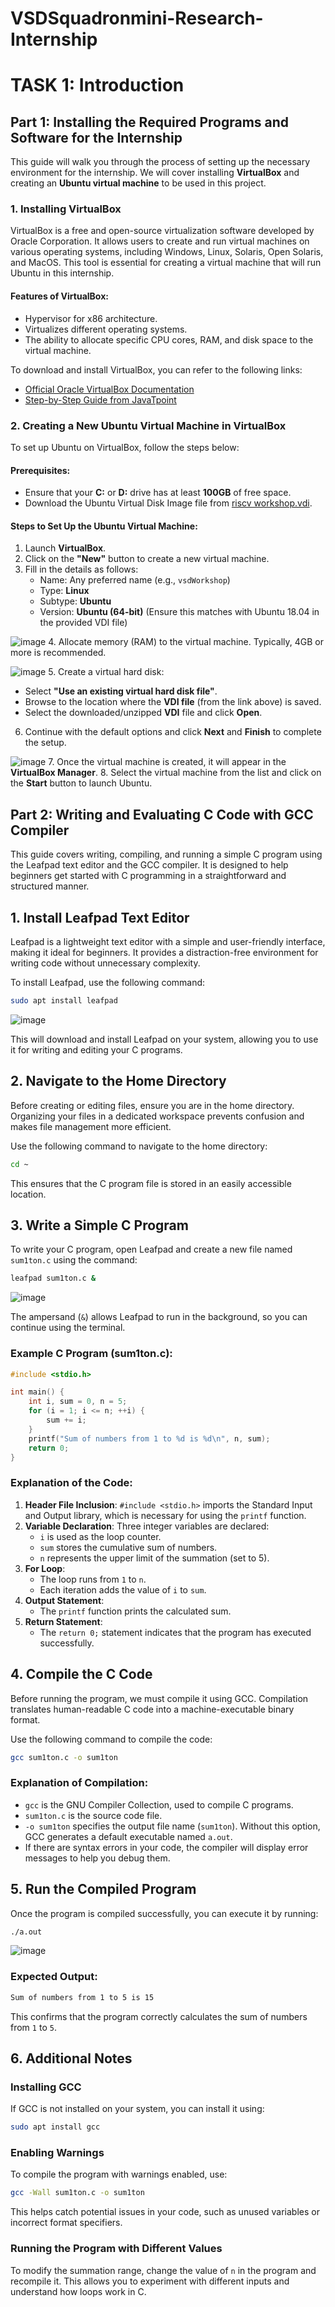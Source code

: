 # VSDSquadronmini-Research-Internship

# TASK 1: Introduction

## Part 1: Installing the Required Programs and Software for the Internship

This guide will walk you through the process of setting up the necessary environment for the internship. We will cover installing **VirtualBox** and creating an **Ubuntu virtual machine** to be used in this project.

### 1. Installing VirtualBox

VirtualBox is a free and open-source virtualization software developed by Oracle Corporation. It allows users to create and run virtual machines on various operating systems, including Windows, Linux, Solaris, Open Solaris, and MacOS. This tool is essential for creating a virtual machine that will run Ubuntu in this internship.

#### Features of VirtualBox:
- Hypervisor for x86 architecture.
- Virtualizes different operating systems.
- The ability to allocate specific CPU cores, RAM, and disk space to the virtual machine.

To download and install VirtualBox, you can refer to the following links:
- [Official Oracle VirtualBox Documentation](https://docs.oracle.com/en/virtualization/virtualbox/7.0/user/installation.html#installation)
- [Step-by-Step Guide from JavaTpoint](https://www.javatpoint.com/virtualbox-installation)

### 2. Creating a New Ubuntu Virtual Machine in VirtualBox

To set up Ubuntu on VirtualBox, follow the steps below:

#### Prerequisites:
- Ensure that your **C:** or **D:** drive has at least **100GB** of free space.
- Download the Ubuntu Virtual Disk Image file from [riscv workshop.vdi](https://forgefunder.com/~kunal/riscv_workshop.vdi).

#### Steps to Set Up the Ubuntu Virtual Machine:
1. Launch **VirtualBox**.
2. Click on the **"New"** button to create a new virtual machine.
3. Fill in the details as follows:
   - Name: Any preferred name (e.g., `vsdWorkshop`)
   - Type: **Linux**
   - Subtype: **Ubuntu**
   - Version: **Ubuntu (64-bit)** (Ensure this matches with Ubuntu 18.04 in the provided VDI file)

![image](./Task1/step1.png)
4. Allocate memory (RAM) to the virtual machine. Typically, 4GB or more is recommended.

![image](./Task1/hardware.png)
5. Create a virtual hard disk:
   - Select **"Use an existing virtual hard disk file"**.
   - Browse to the location where the **VDI file** (from the link above) is saved.
   - Select the downloaded/unzipped **VDI** file and click **Open**.
6. Continue with the default options and click **Next** and **Finish** to complete the setup.

![image](./Task1/harddisk.png)
7. Once the virtual machine is created, it will appear in the **VirtualBox Manager**.
8. Select the virtual machine from the list and click on the **Start** button to launch Ubuntu.

## Part 2: Writing and Evaluating C Code with GCC Compiler

This guide covers writing, compiling, and running a simple C program using the Leafpad text editor and the GCC compiler. It is designed to help beginners get started with C programming in a straightforward and structured manner.

## 1. Install Leafpad Text Editor
Leafpad is a lightweight text editor with a simple and user-friendly interface, making it ideal for beginners. It provides a distraction-free environment for writing code without unnecessary complexity.

To install Leafpad, use the following command:

```sh
sudo apt install leafpad
```
![image](./Task1/hardware.png)

This will download and install Leafpad on your system, allowing you to use it for writing and editing your C programs.

## 2. Navigate to the Home Directory
Before creating or editing files, ensure you are in the home directory. Organizing your files in a dedicated workspace prevents confusion and makes file management more efficient.

Use the following command to navigate to the home directory:

```sh
cd ~
```

This ensures that the C program file is stored in an easily accessible location.

## 3. Write a Simple C Program
To write your C program, open Leafpad and create a new file named `sum1ton.c` using the command:

```sh
leafpad sum1ton.c &
```
![image](./Task1/hardware.png)

The ampersand (`&`) allows Leafpad to run in the background, so you can continue using the terminal.

### Example C Program (sum1ton.c):
```c
#include <stdio.h>

int main() {
    int i, sum = 0, n = 5;
    for (i = 1; i <= n; ++i) {
        sum += i;
    }
    printf("Sum of numbers from 1 to %d is %d\n", n, sum);
    return 0;
}
```

### Explanation of the Code:
1. **Header File Inclusion**: `#include <stdio.h>` imports the Standard Input and Output library, which is necessary for using the `printf` function.
2. **Variable Declaration**: Three integer variables are declared:
   - `i` is used as the loop counter.
   - `sum` stores the cumulative sum of numbers.
   - `n` represents the upper limit of the summation (set to 5).
3. **For Loop**:
   - The loop runs from `1` to `n`.
   - Each iteration adds the value of `i` to `sum`.
4. **Output Statement**:
   - The `printf` function prints the calculated sum.
5. **Return Statement**:
   - The `return 0;` statement indicates that the program has executed successfully.

## 4. Compile the C Code
Before running the program, we must compile it using GCC. Compilation translates human-readable C code into a machine-executable binary format.

Use the following command to compile the code:

```sh
gcc sum1ton.c -o sum1ton
```

### Explanation of Compilation:
- `gcc` is the GNU Compiler Collection, used to compile C programs.
- `sum1ton.c` is the source code file.
- `-o sum1ton` specifies the output file name (`sum1ton`). Without this option, GCC generates a default executable named `a.out`.
- If there are syntax errors in your code, the compiler will display error messages to help you debug them.

## 5. Run the Compiled Program
Once the program is compiled successfully, you can execute it by running:

```sh
./a.out
```
![image](./Task1/hardware.png)

### Expected Output:
```sh
Sum of numbers from 1 to 5 is 15
```

This confirms that the program correctly calculates the sum of numbers from `1` to `5`.

## 6. Additional Notes
### Installing GCC
If GCC is not installed on your system, you can install it using:
```sh
sudo apt install gcc
```

### Enabling Warnings
To compile the program with warnings enabled, use:
```sh
gcc -Wall sum1ton.c -o sum1ton
```
This helps catch potential issues in your code, such as unused variables or incorrect format specifiers.

### Running the Program with Different Values
To modify the summation range, change the value of `n` in the program and recompile it. This allows you to experiment with different inputs and understand how loops work in C.




